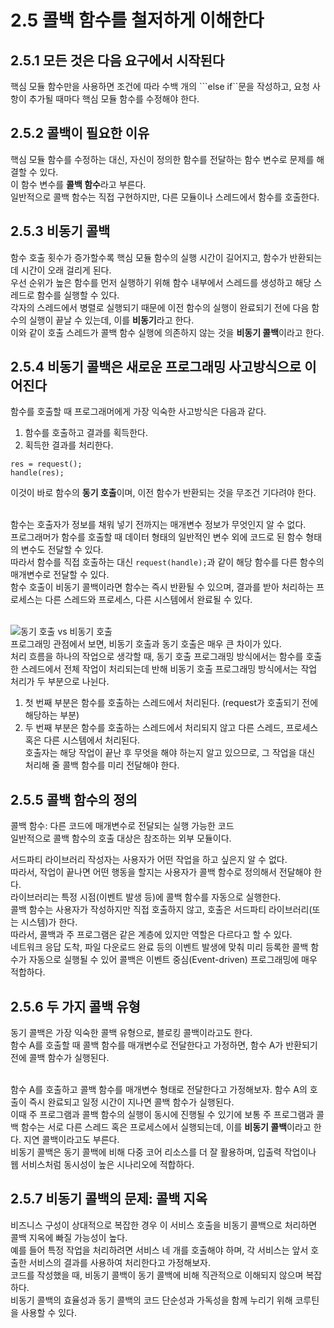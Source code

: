 # 2.5 콜백 함수를 철저하게 이해한다

## 2.5.1 모든 것은 다음 요구에서 시작된다

핵심 모듈 함수만을 사용하면 조건에 따라 수백 개의 ```else if``문을 작성하고, 요청 사항이 추가될 때마다 핵심 모듈 함수를 수정해야 한다.<br>

## 2.5.2 콜백이 필요한 이유

핵심 모듈 함수를 수정하는 대신, 자신이 정의한 함수를 전달하는 함수 변수로 문제를 해결할 수 있다.<br>
이 함수 변수를 **콜백 함수**라고 부른다.<br>
일반적으로 콜백 함수는 직접 구현하지만, 다른 모듈이나 스레드에서 함수를 호출한다.<br>

## 2.5.3 비동기 콜백

함수 호출 횟수가 증가할수록 핵심 모듈 함수의 실행 시간이 길어지고, 함수가 반환되는 데 시간이 오래 걸리게 된다.<br>
우선 순위가 높은 함수를 먼저 실행하기 위해 함수 내부에서 스레드를 생성하고 해당 스레드로 함수를 실행할 수 있다.<br>
각자의 스레드에서 병렬로 실행되기 때문에 이전 함수의 실행이 완료되기 전에 다음 함수의 실행이 끝날 수 있는데, 이를 **비동기**라고 한다.<br>
이와 같이 호출 스레드가 콜백 함수 실행에 의존하지 않는 것을 **비동기 콜백**이라고 한다.<br>

## 2.5.4 비동기 콜백은 새로운 프로그래밍 사고방식으로 이어진다

함수를 호출할 때 프로그래머에게 가장 익숙한 사고방식은 다음과 같다.
1. 함수를 호출하고 결과를 획득한다.
2. 획득한 결과를 처리한다.<br>
```
res = request();
handle(res);
```
이것이 바로 함수의 **동기 호출**이며, 이전 함수가 반환되는 것을 무조건 기다려야 한다.<br><br>

함수는 호출자가 정보를 채워 넣기 전까지는 매개변수 정보가 무엇인지 알 수 없다.<br>
프로그래머가 함수를 호출할 때 데이터 형태의 일반적인 변수 외에 코드로 된 함수 형태의 변수도 전달할 수 있다.<br>
따라서 함수를 직접 호출하는 대신 ```request(handle);```과 같이 해당 함수를 다른 함수의 매개변수로 전달할 수 있다.<br>
함수 호출이 비동기 콜백이라면 함수는 즉시 반환될 수 있으며, 결과를 받아 처리하는 프로세스는 다른 스레드와 프로세스, 다른 시스템에서 완료될 수 있다.<br><br>

![동기 호출 vs 비동기 호출](https://wikidocs.net/images/page/168327/concurrency-Page-4.drawio_1.png)<br>
프로그래밍 관점에서 보면, 비동기 호출과 동기 호출은 매우 큰 차이가 있다.<br>
처리 흐름을 하나의 작업으로 생각할 때, 동기 호출 프로그래밍 방식에서는 함수를 호출한 스레드에서 전체 작업이 처리되는데 반해 비동기 호출 프로그래밍 방식에서는 작업 처리가 두 부분으로 나뉜다.<br>
1. 첫 번째 부분은 함수를 호출하는 스레드에서 처리된다. (request가 호출되기 전에 해당하는 부분)
2. 두 번째 부분은 함수를 호출하는 스레드에서 처리되지 않고 다른 스레드, 프로세스 혹은 다른 시스템에서 처리된다.<br>
호출자는 해당 작업이 끝난 후 무엇을 해야 하는지 알고 있으므로, 그 작업을 대신 처리해 줄 콜백 함수를 미리 전달해야 한다.<br>

## 2.5.5 콜백 함수의 정의

콜백 함수: 다른 코드에 매개변수로 전달되는 실행 가능한 코드<br>
일반적으로 콜백 함수의 호출 대상은 참조하는 외부 모듈이다.<br>

서드파티 라이브러리 작성자는 사용자가 어떤 작업을 하고 싶은지 알 수 없다.<br>
따라서, 작업이 끝나면 어떤 행동을 할지는 사용자가 콜백 함수로 정의해서 전달해야 한다.<br>
라이브러리는 특정 시점(이벤트 발생 등)에 콜백 함수를 자동으로 실행한다.<br>
콜백 함수는 사용자가 작성하지만 직접 호출하지 않고, 호출은 서드파티 라이브러리(또는 시스템)가 한다.<br>
따라서, 콜백과 주 프로그램은 같은 계층에 있지만 역할은 다르다고 할 수 있다.<br>
네트워크 응답 도착, 파일 다운로드 완료 등의 이벤트 발생에 맞춰 미리 등록한 콜백 함수가 자동으로 실행될 수 있어 콜백은 이벤트 중심(Event-driven) 프로그래밍에 매우 적합하다.<br>

## 2.5.6 두 가지 콜백 유형

동기 콜백은 가장 익숙한 콜백 유형으로, 블로킹 콜백이라고도 한다.<br>
함수 A를 호출할 때 콜백 함수를 매개변수로 전달한다고 가정하면, 함수 A가 반환되기 전에 콜백 함수가 실행된다.<br><br>

함수 A를 호출하고 콜백 함수를 매개변수 형태로 전달한다고 가정해보자. 함수 A의 호출이 즉시 완료되고 일정 시간이 지나면 콜백 함수가 실행된다.<br>
이때 주 프로그램과 콜백 함수의 실행이 동시에 진행될 수 있기에 보통 주 프로그램과 콜백 함수는 서로 다른 스레드 혹은 프로세스에서 실행되는데, 이를 **비동기 콜백**이라고 한다. 지연 콜백이라고도 부른다.<br>
비동기 콜백은 동기 콜백에 비해 다중 코어 리소스를 더 잘 활용하며, 입출력 작업이나 웹 서비스처럼 동시성이 높은 시나리오에 적합하다.<br>

## 2.5.7 비동기 콜백의 문제: 콜백 지옥

비즈니스 구성이 상대적으로 복잡한 경우 이 서비스 호출을 비동기 콜백으로 처리하면 콜백 지옥에 빠질 가능성이 높다.<br>
예를 들어 특정 작업을 처리하려면 서비스 네 개를 호출해야 하며, 각 서비스는 앞서 호출한 서비스의 결과를 사용하여 처리한다고 가정해보자.<br>
코드를 작성했을 때, 비동기 콜백이 동기 콜백에 비해 직관적으로 이해되지 않으며 복잡하다.<br>
비동기 콜백의 효율성과 동기 콜백의 코드 단순성과 가독성을 함께 누리기 위해 코루틴을 사용할 수 있다.<br>
